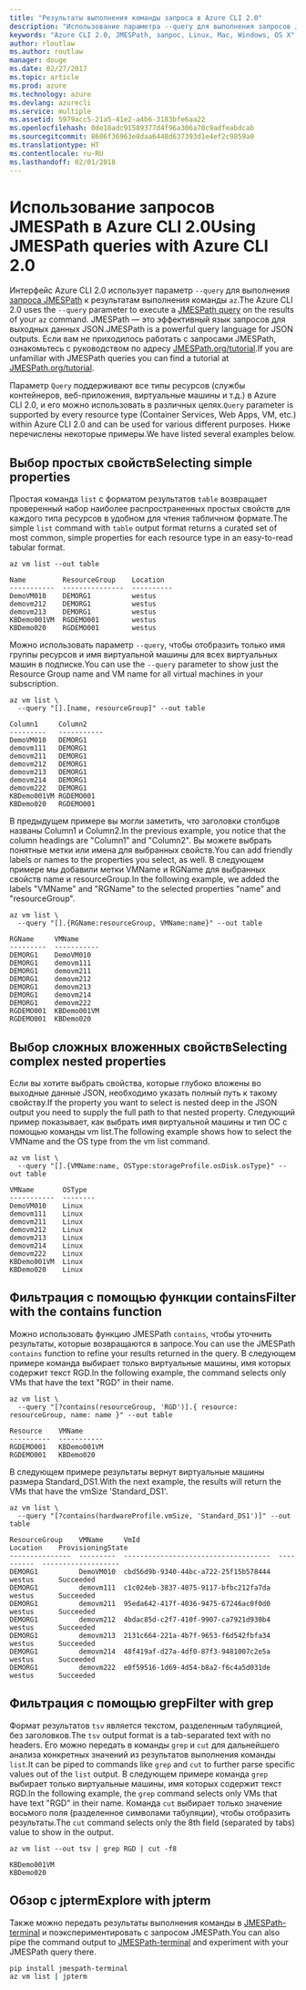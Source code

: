 ```yaml
---
title: "Результаты выполнения команды запроса в Azure CLI 2.0"
description: "Использование параметра --query для выполнения запросов JMESPath к результатам команд CLI Azure 2.0."
keywords: "Azure CLI 2.0, JMESPath, запрос, Linux, Mac, Windows, OS X"
author: rloutlaw
ms.author: routlaw
manager: douge
ms.date: 02/27/2017
ms.topic: article
ms.prod: azure
ms.technology: azure
ms.devlang: azurecli
ms.service: multiple
ms.assetid: 5979acc5-21a5-41e2-a4b6-3183bfe6aa22
ms.openlocfilehash: 0de18adc91589377d4f96a306a70c9adfeabdcab
ms.sourcegitcommit: 8606f36963e8daa6448d637393d1e4ef2c9859a0
ms.translationtype: HT
ms.contentlocale: ru-RU
ms.lasthandoff: 02/01/2018
---
```

# <a name="using-jmespath-queries-with-azure-cli-20"></a><span data-ttu-id="97135-104">Использование запросов JMESPath в Azure CLI 2.0</span><span class="sxs-lookup"><span data-stu-id="97135-104">Using JMESPath queries with Azure CLI 2.0</span></span>

<span data-ttu-id="97135-105">Интерфейс Azure CLI 2.0 использует параметр `--query` для выполнения [запроса JMESPath](http://jmespath.org) к результатам выполнения команды `az`.</span><span class="sxs-lookup"><span data-stu-id="97135-105">The Azure CLI 2.0 uses the `--query` parameter to execute a [JMESPath query](http://jmespath.org) on the results of your `az` command.</span></span> <span data-ttu-id="97135-106">JMESPath — это эффективный язык запросов для выходных данных JSON.</span><span class="sxs-lookup"><span data-stu-id="97135-106">JMESPath is a powerful query language for JSON outputs.</span></span>  <span data-ttu-id="97135-107">Если вам не приходилось работать с запросами JMESPath, ознакомьтесь с руководством по адресу [JMESPath.org/tutorial](http://JMESPath.org/tutorial.html).</span><span class="sxs-lookup"><span data-stu-id="97135-107">If you are unfamiliar with JMESPath queries you can find a tutorial at [JMESPath.org/tutorial](http://JMESPath.org/tutorial.html).</span></span>

<span data-ttu-id="97135-108">Параметр `Query` поддерживают все типы ресурсов (службы контейнеров, веб-приложения, виртуальные машины и т.д.) в Azure CLI 2.0, и его можно использовать в различных целях.</span><span class="sxs-lookup"><span data-stu-id="97135-108">`Query` parameter is supported by every resource type (Container Services, Web Apps, VM, etc.) within Azure CLI 2.0 and can be used for various different purposes.</span></span>  <span data-ttu-id="97135-109">Ниже перечислены некоторые примеры.</span><span class="sxs-lookup"><span data-stu-id="97135-109">We have listed several examples below.</span></span>

## <a name="selecting-simple-properties"></a><span data-ttu-id="97135-110">Выбор простых свойств</span><span class="sxs-lookup"><span data-stu-id="97135-110">Selecting simple properties</span></span>

<span data-ttu-id="97135-111">Простая команда `list` с форматом результатов `table` возвращает проверенный набор наиболее распространенных простых свойств для каждого типа ресурсов в удобном для чтения табличном формате.</span><span class="sxs-lookup"><span data-stu-id="97135-111">The simple `list` command with `table` output format returns a curated set of most common, simple properties for each resource type in an easy-to-read tabular format.</span></span>

```azurecli-interactive
az vm list --out table
```

```
Name         ResourceGroup    Location
-----------  ---------------  ----------
DemoVM010    DEMORG1          westus
demovm212    DEMORG1          westus
demovm213    DEMORG1          westus
KBDemo001VM  RGDEMO001        westus
KBDemo020    RGDEMO001        westus
```

<span data-ttu-id="97135-112">Можно использовать параметр `--query`, чтобы отобразить только имя группы ресурсов и имя виртуальной машины для всех виртуальных машин в подписке.</span><span class="sxs-lookup"><span data-stu-id="97135-112">You can use the `--query` parameter to show just the Resource Group name and VM name for all virtual machines in your subscription.</span></span>

```azurecli-interactive
az vm list \
  --query "[].[name, resourceGroup]" --out table
```

```
Column1     Column2
---------   -----------
DemoVM010   DEMORG1
demovm111   DEMORG1
demovm211   DEMORG1
demovm212   DEMORG1
demovm213   DEMORG1
demovm214   DEMORG1
demovm222   DEMORG1
KBDemo001VM RGDEMO001
KBDemo020   RGDEMO001
```

<span data-ttu-id="97135-113">В предыдущем примере вы могли заметить, что заголовки столбцов названы Column1 и Column2.</span><span class="sxs-lookup"><span data-stu-id="97135-113">In the previous example, you notice that the column headings are "Column1" and "Column2".</span></span>  <span data-ttu-id="97135-114">Вы можете выбрать понятные метки или имена для выбранных свойств.</span><span class="sxs-lookup"><span data-stu-id="97135-114">You can add friendly labels or names to the properties you select, as well.</span></span>  <span data-ttu-id="97135-115">В следующем примере мы добавили метки VMName и RGName для выбранных свойств name и resourceGroup.</span><span class="sxs-lookup"><span data-stu-id="97135-115">In the following example, we added the labels "VMName" and "RGName" to the selected properties "name" and "resourceGroup".</span></span>


```azurecli-interactive
az vm list \
  --query "[].{RGName:resourceGroup, VMName:name}" --out table
```

```
RGName     VMName
---------  -----------
DEMORG1    DemoVM010
DEMORG1    demovm111
DEMORG1    demovm211
DEMORG1    demovm212
DEMORG1    demovm213
DEMORG1    demovm214
DEMORG1    demovm222
RGDEMO001  KBDemo001VM
RGDEMO001  KBDemo020
```

## <a name="selecting-complex-nested-properties"></a><span data-ttu-id="97135-116">Выбор сложных вложенных свойств</span><span class="sxs-lookup"><span data-stu-id="97135-116">Selecting complex nested properties</span></span>

<span data-ttu-id="97135-117">Если вы хотите выбрать свойства, которые глубоко вложены во выходные данные JSON, необходимо указать полный путь к такому свойству.</span><span class="sxs-lookup"><span data-stu-id="97135-117">If the property you want to select is nested deep in the JSON output you need to supply the full path to that nested property.</span></span> <span data-ttu-id="97135-118">Следующий пример показывает, как выбрать имя виртуальной машины и тип ОС с помощью команды vm list.</span><span class="sxs-lookup"><span data-stu-id="97135-118">The following example shows how to select the VMName and the OS type from the vm list command.</span></span>

```azurecli-interactive
az vm list \
  --query "[].{VMName:name, OSType:storageProfile.osDisk.osType}" --out table
```

```
VMName       OSType
-----------  --------
DemoVM010    Linux
demovm111    Linux
demovm211    Linux
demovm212    Linux
demovm213    Linux
demovm214    Linux
demovm222    Linux
KBDemo001VM  Linux
KBDemo020    Linux
```

## <a name="filter-with-the-contains-function"></a><span data-ttu-id="97135-119">Фильтрация с помощью функции contains</span><span class="sxs-lookup"><span data-stu-id="97135-119">Filter with the contains function</span></span>

<span data-ttu-id="97135-120">Можно использовать функцию JMESPath `contains`, чтобы уточнить результаты, которые возвращаются в запросе.</span><span class="sxs-lookup"><span data-stu-id="97135-120">You can use the JMESPath `contains` function to refine your results returned in the query.</span></span>
<span data-ttu-id="97135-121">В следующем примере команда выбирает только виртуальные машины, имя которых содержит текст RGD.</span><span class="sxs-lookup"><span data-stu-id="97135-121">In the following example, the command selects only VMs that have the text "RGD" in their name.</span></span>

```azurecli-interactive
az vm list \
  --query "[?contains(resourceGroup, 'RGD')].{ resource: resourceGroup, name: name }" --out table
```

```
Resource    VMName
----------  -----------
RGDEMO001   KBDemo001VM
RGDEMO001   KBDemo020
```

<span data-ttu-id="97135-122">В следующем примере результаты вернут виртуальные машины размера Standard_DS1.</span><span class="sxs-lookup"><span data-stu-id="97135-122">With the next example, the results will return the VMs that have the vmSize 'Standard_DS1'.</span></span>

```azurecli-interactive
az vm list \
  --query "[?contains(hardwareProfile.vmSize, 'Standard_DS1')]" --out table
```

```
ResourceGroup    VMName     VmId                                  Location    ProvisioningState
---------------  ---------  ------------------------------------  ----------  -------------------
DEMORG1          DemoVM010  cbd56d9b-9340-44bc-a722-25f15b578444  westus      Succeeded
DEMORG1          demovm111  c1c024eb-3837-4075-9117-bfbc212fa7da  westus      Succeeded
DEMORG1          demovm211  95eda642-417f-4036-9475-67246ac0f0d0  westus      Succeeded
DEMORG1          demovm212  4bdac85d-c2f7-410f-9907-ca7921d930b4  westus      Succeeded
DEMORG1          demovm213  2131c664-221a-4b7f-9653-f6d542fbfa34  westus      Succeeded
DEMORG1          demovm214  48f419af-d27a-4df0-87f3-9481007c2e5a  westus      Succeeded
DEMORG1          demovm222  e0f59516-1d69-4d54-b8a2-f6c4a5d031de  westus      Succeeded
```

## <a name="filter-with-grep"></a><span data-ttu-id="97135-123">Фильтрация с помощью grep</span><span class="sxs-lookup"><span data-stu-id="97135-123">Filter with grep</span></span>

<span data-ttu-id="97135-124">Формат результатов `tsv` является текстом, разделенным табуляцией, без заголовков.</span><span class="sxs-lookup"><span data-stu-id="97135-124">The `tsv` output format is a tab-separated text with no headers.</span></span> <span data-ttu-id="97135-125">Его можно передать в команды `grep` и `cut` для дальнейшего анализа конкретных значений из результатов выполнения команды `list`.</span><span class="sxs-lookup"><span data-stu-id="97135-125">It can be piped to commands like `grep` and `cut` to further parse specific values out of the `list` output.</span></span> <span data-ttu-id="97135-126">В следующем примере команда `grep` выбирает только виртуальные машины, имя которых содержит текст RGD.</span><span class="sxs-lookup"><span data-stu-id="97135-126">In the following example, the `grep` command selects only VMs that have text "RGD" in their name.</span></span>  <span data-ttu-id="97135-127">Команда `cut` выбирает только значение восьмого поля (разделенное символами табуляции), чтобы отобразить результаты.</span><span class="sxs-lookup"><span data-stu-id="97135-127">The `cut` command selects only the 8th field (separated by tabs) value to show in the output.</span></span>

```azurecli-interactive
az vm list --out tsv | grep RGD | cut -f8
```

```
KBDemo001VM
KBDemo020
```

## <a name="explore-with-jpterm"></a><span data-ttu-id="97135-128">Обзор с jpterm</span><span class="sxs-lookup"><span data-stu-id="97135-128">Explore with jpterm</span></span>

<span data-ttu-id="97135-129">Также можно передать результаты выполнения команды в [JMESPath-terminal](https://github.com/jmespath/jmespath.terminal) и поэкспериментировать с запросом JMESPath.</span><span class="sxs-lookup"><span data-stu-id="97135-129">You can also pipe the command output to [JMESPath-terminal](https://github.com/jmespath/jmespath.terminal) and experiment with your JMESPath query there.</span></span>

```bash
pip install jmespath-terminal
az vm list | jpterm
```

